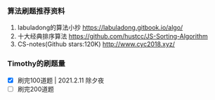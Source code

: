 ### 算法刷题推荐资料
1. labuladong的算法小抄 https://labuladong.gitbook.io/algo/
2. 十大经典排序算法 https://github.com/hustcc/JS-Sorting-Algorithm
3. CS-notes(Github stars:120K) http://www.cyc2018.xyz/

### Timothy的刷题量
- [x] 刷完100道题 | 2021.2.11 除夕夜
- [ ] 刷完200道题